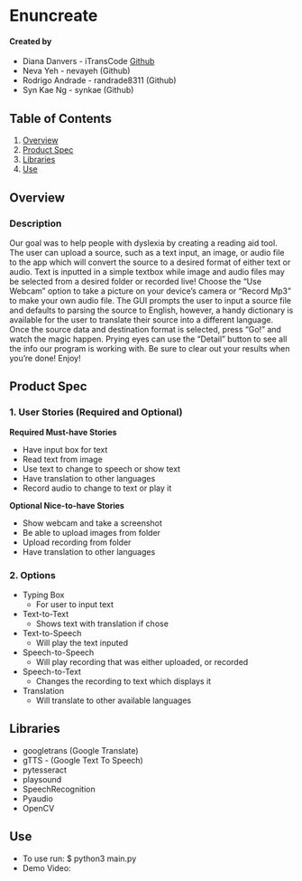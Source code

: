 # Enuncreate

#### Created by

* Diana Danvers - iTransCode [Github](https://github.com/iTransCode)
* Neva Yeh - nevayeh (Github)
* Rodrigo Andrade - randrade8311 (Github)
* Syn Kae Ng - synkae (Github)

## Table of Contents
1. [Overview](#Overview)
2. [Product Spec](#Product-Spec)
3. [Libraries](#Libraries)
4. [Use](#Use)

## Overview

### Description

Our goal was to help people with dyslexia by creating a reading aid tool. The user can upload a source, such as a text input, an image, or audio file to the app which will convert the source to a desired format of either text or audio. Text is inputted in a simple textbox while image and audio files may be selected from a desired folder or recorded live! Choose the “Use Webcam” option to take a picture on your device’s camera or “Record Mp3” to make your own audio file. The GUI prompts the user to input a source file and defaults to parsing the source to English, however, a handy dictionary is available for the user to translate their source into a different language. Once the source data and destination format is selected, press “Go!” and watch the magic happen. Prying eyes can use the “Detail” button to see all the info our program is working with. Be sure to clear out your results when you’re done! Enjoy!


## Product Spec

### 1. User Stories (Required and Optional)

**Required Must-have Stories**
* Have input box for text
* Read text from image
* Use text to change to speech or show text
* Have translation to other languages
* Record audio to change to text or play it 

**Optional Nice-to-have Stories**

* Show webcam and take a screenshot
* Be able to upload images from folder
* Upload recording from folder
* Have translation to other languages

### 2. Options

* Typing Box
   * For user to input text
* Text-to-Text
   * Shows text with translation if chose
* Text-to-Speech
    * Will play the text inputed
* Speech-to-Speech
    * Will play recording that was either uploaded, or recorded
* Speech-to-Text
    * Changes the recording to text which displays it
* Translation
    * Will translate to other available languages


## Libraries

* googletrans (Google Translate)
* gTTS - (Google Text To Speech)
* pytesseract 
* playsound 
* SpeechRecognition 
* Pyaudio 
* OpenCV


## Use

* To use run: $ python3 main.py
* Demo Video: 
